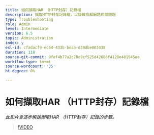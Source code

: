 ```yaml
---
title: 如何擷取HAR （HTTP封存）記錄檔
description: 擷取HTTP封存記錄檔，以疑難排解網路相關問題
type: Troubleshooting
role: Admin
level: Intermediate
version: 6.5
topic: Administration
index: y
exl-id: cfadacf9-ec54-433b-beaa-d38dbe003438
duration: 118
source-git-commit: 9fef4b77a2c70c8cf525d42686f4120e481945ee
workflow-type: tm+mt
source-wordcount: '35'
ht-degree: 0%

---
```


# 如何擷取HAR （HTTP封存）記錄檔

*此影片會逐步解說擷取HAR （HTTP封存）記錄的步驟。*

>[!VIDEO](https://video.tv.adobe.com/v/335488?quality=12&learn=on)
